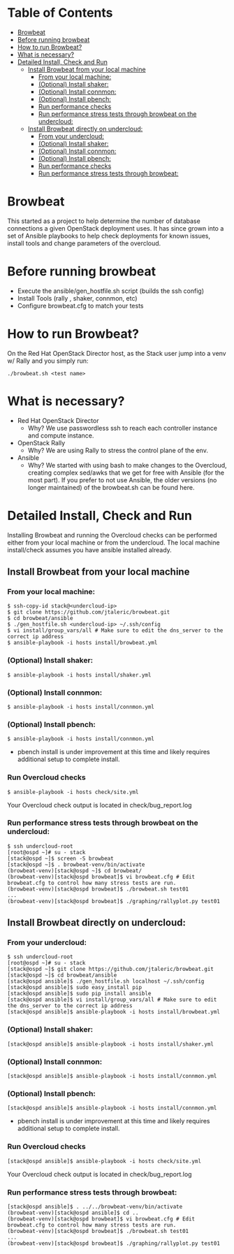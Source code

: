 Table of Contents
=================

  * [Browbeat](#browbeat)
  * [Before running browbeat](#before-running-browbeat)
  * [How to run Browbeat?](#how-to-run-browbeat)
  * [What is necessary?](#what-is-necessary)
  * [Detailed Install, Check and Run](#detailed-install-check-and-run)
    * [Install Browbeat from your local machine](#install-browbeat-from-your-local-machine)
      * [From your local machine:](#from-your-local-machine)
      * [(Optional) Install shaker:](#optional-install-shaker)
      * [(Optional) Install connmon:](#optional-install-connmon)
      * [(Optional) Install pbench:](#optional-install-pbench)
      * [Run performance checks](#run-performance-checks)
      * [Run performance stress tests through browbeat on the undercloud:](#run-performance-stress-tests-through-browbeat-on-the-undercloud)
    * [Install Browbeat directly on undercloud:](#install-browbeat-directly-on-undercloud)
      * [From your undercloud:](#from-your-undercloud)
      * [(Optional) Install shaker:](#optional-install-shaker-1)
      * [(Optional) Install connmon:](#optional-install-connmon-1)
      * [(Optional) Install pbench:](#optional-install-pbench-1)
      * [Run performance checks](#run-performance-checks-1)
      * [Run performance stress tests through browbeat:](#run-performance-stress-tests-through-browbeat)

# Browbeat
This started as a project to help determine the number of database connections a given OpenStack deployment uses. It has since
grown into a set of Ansible playbooks to help check deployments for known issues, install tools and change parameters of the
overcloud.

# Before running browbeat
* Execute the ansible/gen_hostfile.sh script (builds the ssh config)
* Install Tools (rally , shaker, connmon, etc)
* Configure browbeat.cfg to match your tests

# How to run Browbeat?
On the Red Hat OpenStack Director host, as the Stack user jump into a venv w/ Rally and you simply run:

    ./browbeat.sh <test name>

# What is necessary?
* Red Hat OpenStack Director
  * Why? We use passwordless ssh to reach each controller instance and compute instance.
* OpenStack Rally
  * Why? We are using Rally to stress the control plane of the env.
* Ansible
  * Why? We started with using bash to make changes to the Overcloud, creating complex sed/awks that we get for free with Ansible (for the most part). If you prefer to not use Ansible, the older versions (no longer maintained) of the browbeat.sh can be found here.


# Detailed Install, Check and Run

Installing Browbeat and running the Overcloud checks can be performed either from your local machine or from the undercloud.  The local machine install/check assumes you have ansible installed already.

## Install Browbeat from your local machine

### From your local machine:
```
$ ssh-copy-id stack@<undercloud-ip>
$ git clone https://github.com/jtaleric/browbeat.git
$ cd browbeat/ansible
$ ./gen_hostfile.sh <undercloud-ip> ~/.ssh/config
$ vi install/group_vars/all # Make sure to edit the dns_server to the correct ip address
$ ansible-playbook -i hosts install/browbeat.yml
```

### (Optional) Install shaker:
```
$ ansible-playbook -i hosts install/shaker.yml
```

### (Optional) Install connmon:
```
$ ansible-playbook -i hosts install/connmon.yml
```

### (Optional) Install pbench:
```
$ ansible-playbook -i hosts install/connmon.yml
```
* pbench install is under improvement at this time and likely requires additional setup to complete install.

### Run Overcloud checks
```
$ ansible-playbook -i hosts check/site.yml
```
Your Overcloud check output is located in check/bug_report.log

### Run performance stress tests through browbeat on the undercloud:
```
$ ssh undercloud-root
[root@ospd ~]# su - stack
[stack@ospd ~]$ screen -S browbeat
[stack@ospd ~]$ . browbeat-venv/bin/activate
(browbeat-venv)[stack@ospd ~]$ cd browbeat/
(browbeat-venv)[stack@ospd browbeat]$ vi browbeat.cfg # Edit browbeat.cfg to control how many stress tests are run.
(browbeat-venv)[stack@ospd browbeat]$ ./browbeat.sh test01
...
(browbeat-venv)[stack@ospd browbeat]$ ./graphing/rallyplot.py test01
```

## Install Browbeat directly on undercloud:

### From your undercloud:
```
$ ssh undercloud-root
[root@ospd ~]# su - stack
[stack@ospd ~]$ git clone https://github.com/jtaleric/browbeat.git
[stack@ospd ~]$ cd browbeat/ansible
[stack@ospd ansible]$ ./gen_hostfile.sh localhost ~/.ssh/config
[stack@ospd ansible]$ sudo easy_install pip
[stack@ospd ansible]$ sudo pip install ansible
[stack@ospd ansible]$ vi install/group_vars/all # Make sure to edit the dns_server to the correct ip address
[stack@ospd ansible]$ ansible-playbook -i hosts install/browbeat.yml
```

### (Optional) Install shaker:
```
[stack@ospd ansible]$ ansible-playbook -i hosts install/shaker.yml
```

### (Optional) Install connmon:
```
[stack@ospd ansible]$ ansible-playbook -i hosts install/connmon.yml
```

### (Optional) Install pbench:
```
[stack@ospd ansible]$ ansible-playbook -i hosts install/connmon.yml
```
* pbench install is under improvement at this time and likely requires additional setup to complete install.

### Run Overcloud checks
```
[stack@ospd ansible]$ ansible-playbook -i hosts check/site.yml
```
Your Overcloud check output is located in check/bug_report.log

### Run performance stress tests through browbeat:
```
[stack@ospd ansible]$ . ../../browbeat-venv/bin/activate
(browbeat-venv)[stack@ospd ansible]$ cd ..
(browbeat-venv)[stack@ospd browbeat]$ vi browbeat.cfg # Edit browbeat.cfg to control how many stress tests are run.
(browbeat-venv)[stack@ospd browbeat]$ ./browbeat.sh test01
...
(browbeat-venv)[stack@ospd browbeat]$ ./graphing/rallyplot.py test01
```
